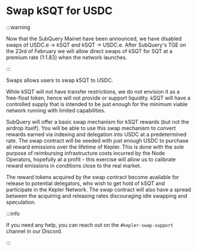 # Swap kSQT for USDC

:::warning

Now that the SubQuery Mainet have been announced, we have disabled swaps of USDC.e -> kSQT and kSQT -> USDC.e. After SubQuery's TGE on the 23rd of February we will allow direct swaps of kSQT for SQT at a premium rate (1:1.83) when the network launches.

:::

Swaps allows users to swap kSQT to USDC.

While kSQT will not have transfer restrictions, we do not envision it as a free-float token, hence will not provide or support liquidity. kSQT will have a controlled supply that is intended to be just enough for the minimum viable network running with limited capabilities.

SubQuery will offer a basic swap mechanism for kSQT rewards (but not the airdrop itself). You will be able to use this swap mechanism to convert rewards earned via indexing and delegation into USDC at a predetermined rate. The swap contract will be seeded with just enough USDC to purchase all reward emissions over the lifetime of Kepler. This is done with the sole purpose of reimbursing infrastructure costs incurred by the Node Operators, hopefully at a profit - this exercise will allow us to calibrate reward emissions in conditions close to the real market.

The reward tokens acquired by the swap contract become available for release to potential delegators, who wish to get hold of kSQT and participate in the Kepler Network. The swap contract will also have a spread between the acquiring and releasing rates discouraging idle swapping and speculation.

:::info

If you need any help, you can reach out on the `#kepler-swap-support` channel in our Discord.

:::
